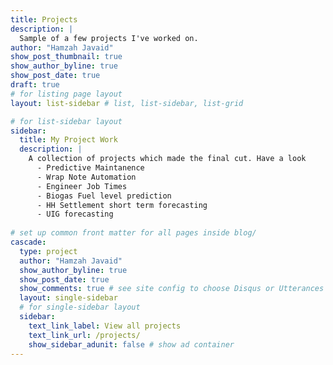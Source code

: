 ```yaml
---
title: Projects
description: |
  Sample of a few projects I've worked on.
author: "Hamzah Javaid"
show_post_thumbnail: true
show_author_byline: true
show_post_date: true
draft: true
# for listing page layout
layout: list-sidebar # list, list-sidebar, list-grid

# for list-sidebar layout
sidebar: 
  title: My Project Work
  description: |
    A collection of projects which made the final cut. Have a look 
      - Predictive Maintanence
      - Wrap Note Automation
      - Engineer Job Times
      - Biogas Fuel level prediction
      - HH Settlement short term forecasting
      - UIG forecasting
    
# set up common front matter for all pages inside blog/
cascade:
  type: project
  author: "Hamzah Javaid"
  show_author_byline: true
  show_post_date: true
  show_comments: true # see site config to choose Disqus or Utterances
  layout: single-sidebar
  # for single-sidebar layout
  sidebar:
    text_link_label: View all projects
    text_link_url: /projects/
    show_sidebar_adunit: false # show ad container
---
```

